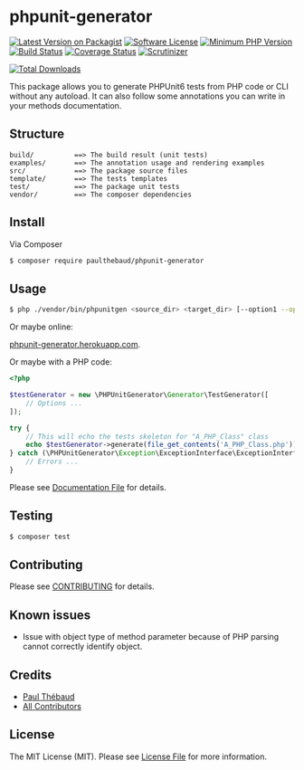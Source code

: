 # phpunit-generator

[![Latest Version on Packagist][ico-version]][link-packagist]
[![Software License][ico-license]](LICENSE.md)
[![Minimum PHP Version](https://img.shields.io/badge/php-%3E%3D%207.0-8892BF.svg?style=flat-square)](https://php.net/)
[![Build Status][ico-travis]][link-travis]
[![Coverage Status][ico-coveralls]][link-coveralls]
[![Scrutinizer][ico-scrutinizer]][link-scrutinizer]

[![Total Downloads][ico-downloads]][link-downloads]

This package allows you to generate PHPUnit6 tests from PHP code or CLI without any autoload.
It can also follow some annotations you can write in your methods documentation.

## Structure

```
build/          ==> The build result (unit tests)
examples/       ==> The annotation usage and rendering examples
src/            ==> The package source files
template/       ==> The tests templates
test/           ==> The package unit tests
vendor/         ==> The composer dependencies
```

## Install

Via Composer

```bash
$ composer require paulthebaud/phpunit-generator
```

## Usage

```bash
$ php ./vendor/bin/phpunitgen <source_dir> <target_dir> [--option1 --option2]
```

Or maybe online:

[phpunit-generator.herokuapp.com](https://phpunit-generator.herokuapp.com/).

Or maybe with a PHP code:

```php
<?php

$testGenerator = new \PHPUnitGenerator\Generator\TestGenerator([
    // Options ...
]);

try {
    // This will echo the tests skeleton for "A_PHP_Class" class
    echo $testGenerator->generate(file_get_contents('A_PHP_Class.php'));
} catch (\PHPUnitGenerator\Exception\ExceptionInterface\ExceptionInterface $e) {
    // Errors ...
}
```

Please see [Documentation File](DOCUMENTATION.md) for details.

## Testing

```bash
$ composer test
```

## Contributing

Please see [CONTRIBUTING](CONTRIBUTING.md) for details.

## Known issues

* Issue with object type of method parameter because of PHP parsing cannot correctly identify object.

## Credits

- [Paul Thébaud][link-author]
- [All Contributors][link-contributors]

## License

The MIT License (MIT). Please see [License File](LICENSE.md) for more information.

[ico-version]: https://img.shields.io/packagist/v/paulthebaud/phpunit-generator.svg
[ico-license]: https://img.shields.io/badge/license-MIT-brightgreen.svg
[ico-travis]: https://img.shields.io/travis/paul-thebaud/phpunit-generator/master.svg
[ico-coveralls]: https://img.shields.io/coveralls/paul-thebaud/phpunit-generator/master.svg
[ico-scrutinizer]: https://scrutinizer-ci.com/g/paul-thebaud/phpunit-generator/badges/quality-score.png?b=master
[ico-downloads]: https://img.shields.io/packagist/dt/paulthebaud/phpunit-generator.svg

[link-packagist]: https://packagist.org/packages/paulthebaud/phpunit-generator
[link-travis]: https://travis-ci.org/paul-thebaud/phpunit-generator
[link-coveralls]: https://coveralls.io/github/paul-thebaud/phpunit-generator
[link-scrutinizer]: https://scrutinizer-ci.com/g/paul-thebaud/phpunit-generator/
[link-downloads]: https://packagist.org/packages/paulthebaud/phpunit-generator
[link-author]: https://github.com/paul-thebaud
[link-contributors]: ../../contributors